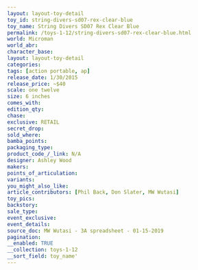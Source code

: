 ```yaml
---
layout: layout-toy-detail 
toy_id: string-divers-sd07-rex-clear-blue
toy_name: String Divers SD07 Rex Clear Blue
permalink: /toys-1-12/string-divers-sd07-rex-clear-blue.html
world: Microman
world_abr: 
character_base: 
layout: layout-toy-detail
categories: 
tags: [action portable, ap] 
release_date: 1/30/2015
release_price: ~$40
scale: one twelve
size: 6 inches
comes_with: 
edition_qty: 
chase: 
exclusive: RETAIL
secret_drop: 
sold_where: 
bamba_points: 
packaging_type: 
product_code_/_link: N/A
designer: Ashley Wood
makers: 
points_of_articulation: 
variants: 
you_might_also_like: 
article_contributors: [Phil Back, Don Slater, MW Wutasi]
toy_pics: 
backstory: 
sale_type: 
event_exclusive: 
event_details: 
source_doc: MW Wutasi - 3A spreadsheet - 01-15-2019
pagination: 
__enabled: TRUE
__collection: toys-1-12
__sort_field: toy_name'
---
```

